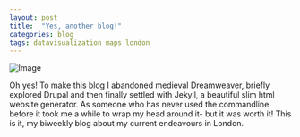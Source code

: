 ```yaml
---
layout: post
title:  "Yes, another blog!"
categories: blog 
tags: datavisualization maps london
---
```


![Image](https://raw.githubusercontent.com/melanieimfeld/melanieimfeld.github.io/master/assets/gif-hi.gif?style=centerme)

Oh yes! 
To make this blog I abandoned medieval Dreamweaver, briefly explored Drupal and then finally settled with Jekyll, a beautiful slim html website generator. As someone who has never used the commandline before it took me a while to wrap my head around it- but it was worth it! This is it, my biweekly blog about my current endeavours in London.



